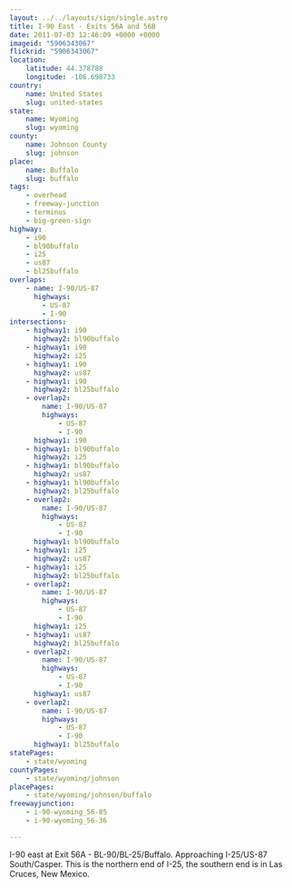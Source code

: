 ```yaml
---
layout: ../../layouts/sign/single.astro
title: I-90 East - Exits 56A and 56B
date: 2011-07-03 12:46:09 +0000 +0000
imageid: "5906343067"
flickrid: "5906343067"
location:
    latitude: 44.378788
    longitude: -106.698733
country:
    name: United States
    slug: united-states
state:
    name: Wyoming
    slug: wyoming
county:
    name: Johnson County
    slug: johnson
place:
    name: Buffalo
    slug: buffalo
tags:
    - overhead
    - freeway-junction
    - terminus
    - big-green-sign
highway:
    - i90
    - bl90buffalo
    - i25
    - us87
    - bl25buffalo
overlaps:
    - name: I-90/US-87
      highways:
        - US-87
        - I-90
intersections:
    - highway1: i90
      highway2: bl90buffalo
    - highway1: i90
      highway2: i25
    - highway1: i90
      highway2: us87
    - highway1: i90
      highway2: bl25buffalo
    - overlap2:
        name: I-90/US-87
        highways:
            - US-87
            - I-90
      highway1: i90
    - highway1: bl90buffalo
      highway2: i25
    - highway1: bl90buffalo
      highway2: us87
    - highway1: bl90buffalo
      highway2: bl25buffalo
    - overlap2:
        name: I-90/US-87
        highways:
            - US-87
            - I-90
      highway1: bl90buffalo
    - highway1: i25
      highway2: us87
    - highway1: i25
      highway2: bl25buffalo
    - overlap2:
        name: I-90/US-87
        highways:
            - US-87
            - I-90
      highway1: i25
    - highway1: us87
      highway2: bl25buffalo
    - overlap2:
        name: I-90/US-87
        highways:
            - US-87
            - I-90
      highway1: us87
    - overlap2:
        name: I-90/US-87
        highways:
            - US-87
            - I-90
      highway1: bl25buffalo
statePages:
    - state/wyoming
countyPages:
    - state/wyoming/johnson
placePages:
    - state/wyoming/johnson/buffalo
freewayjunction:
    - i-90-wyoming_56-85
    - i-90-wyoming_56-36

---
```

I-90 east at Exit 56A - BL-90/BL-25/Buffalo.  Approaching I-25/US-87 South/Casper.  This is the northern end of I-25, the southern end is in Las Cruces, New Mexico.